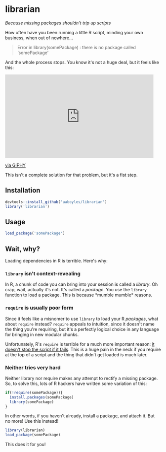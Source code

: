 # librarian

*Because missing packages shouldn't trip up scripts*

How often have you been running a little R script, minding your own business, when out of nowhere...

> Error in library(somePackage) : there is no package called ‘somePackage’

And the whole process stops. You know it's not a huge deal, but it feels like this:

<iframe src="https://giphy.com/embed/1ppRSO8YwlOifaVH9I" width="480" height="270" frameBorder="0" class="giphy-embed" allowFullScreen></iframe><p><a href="https://giphy.com/gifs/wyeoak-music-video-merge-records-1ppRSO8YwlOifaVH9I">via GIPHY</a></p>

This isn't a complete solution for that problem, but it's a fist step.

## Installation

```R
devtools::install_github('aaboyles/librarian')
library('librarian')
```

## Usage

```R
load_package('somePackage')
```

## Wait, why?

Loading dependencies in R is terrible. Here's why:

### `library` isn't context-revealing

In R, a chunk of code you can bring into your session is called a *library*. Oh crap, wait, actually it's not. It's called a *package*. You use the `library` function to load a package. This is because \*mumble mumble\* reasons.

### `require` is usually poor form

Since it feels like a misnomer to use `library` to load your R *packages*, what about `require` instead? `require` appeals to intuition, since it doesn't name the thing you're requiring, but it's a perfectly logical choice in any language for bringing in new modular chunks.

Unfortunately, R's `require` is terrible for a much more important reason: [it doesn't stop the script if it fails](https://yihui.name/en/2014/07/library-vs-require/). This is a huge pain in the neck if you require at the top of a script and the thing that didn't get loaded is much later.

### Neither tries very hard

Neither library nor require makes any attempt to rectify a missing package. So, to solve this, lots of R hackers have written some variation of this:

```R
if(!require(somePackage)){
  install.packages(somePackage)
  library(somePackage)
}
```

In other words, if you haven't already, install a package, and attach it. But no more! Use this instead!

```R
library(librarian)
load_package(somePackage)
```

This does it for you!
